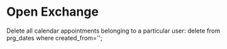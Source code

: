 # Open Exchange


Delete all calendar appointments belonging to a particular user:
  delete from prg_dates where created_from='<user>';